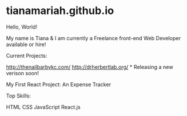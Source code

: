 # tianamariah.github.io
Hello, World! 

My name is Tiana & I am currently a Freelance front-end Web Developer available or hire! 

Current Projects: 

http://thenailbarbykc.com/
http://drherbertlab.org/ * Releasing a new verison soon! 

My First React Project: An Expense Tracker


Top Skills: 

HTML
CSS
JavaScript
React.js 
